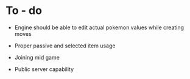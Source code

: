 # To - do

* Engine should be able to edit actual pokemon values while creating moves

* Proper passive and selected item usage

* Joining mid game

* Public server capability

